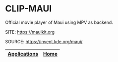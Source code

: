 # CLIP-MAUI
 
 Official movie player of Maui using MPV as backend.
 
 SITE: https://mauikit.org
 
 SOURCE: https://invent.kde.org/maui/

 | [Applications](https://portable-linux-apps.github.io/apps.html) | [Home](https://portable-linux-apps.github.io)
 | --- | --- |
